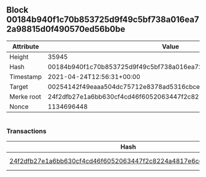 ## Block 00184b940f1c70b853725d9f49c5bf738a016ea72a98815d0f490570ed56b0be

Attribute | Value
--- | ---
Height | 35945
Hash | 00184b940f1c70b853725d9f49c5bf738a016ea72a98815d0f490570ed56b0be
Timestamp | 2021-04-24T12:56:31+00:00
Target | 00254142f49eaaa504dc75712e8378ad5316cbcead634704b3734b6271167cc4
Merke root | 24f2dfb27e1a6bb630cf4cd46f6052063447f2c8224a4817e6cd2af7c42c8d43
Nonce | 1134696448

```

```

### Transactions

Hash | Amount
--- | ---
[24f2dfb27e1a6bb630cf4cd46f6052063447f2c8224a4817e6cd2af7c42c8d43](24f2dfb27e1a6bb630cf4cd46f6052063447f2c8224a4817e6cd2af7c42c8d43.md) | 10.00000000 SKEPTI 
